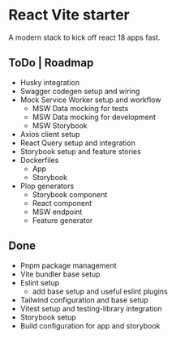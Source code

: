 # React Vite starter
A modern stack to kick off react 18 apps fast.

## ToDo | Roadmap

- Husky integration
- Swagger codegen setup and wiring
- Mock Service Worker setup and workflow
  - MSW Data mocking for tests
  - MSW Data mocking for development
  - MSW Storybook
- Axios client setup
- React Query setup and integration
- Storybook setup and feature stories
- Dockerfiles
  - App
  - Storybook
- Plop generators
  - Storybook component
  - React component
  - MSW endpoint
  - Feature generator

## Done

- Pnpm package management
- Vite bundler base setup
- Eslint setup
  - add base setup and useful eslint plugins
- Tailwind configuration and base setup
- Vitest setup and testing-library integration
- Storybook setup
- Build configuration for app and storybook

